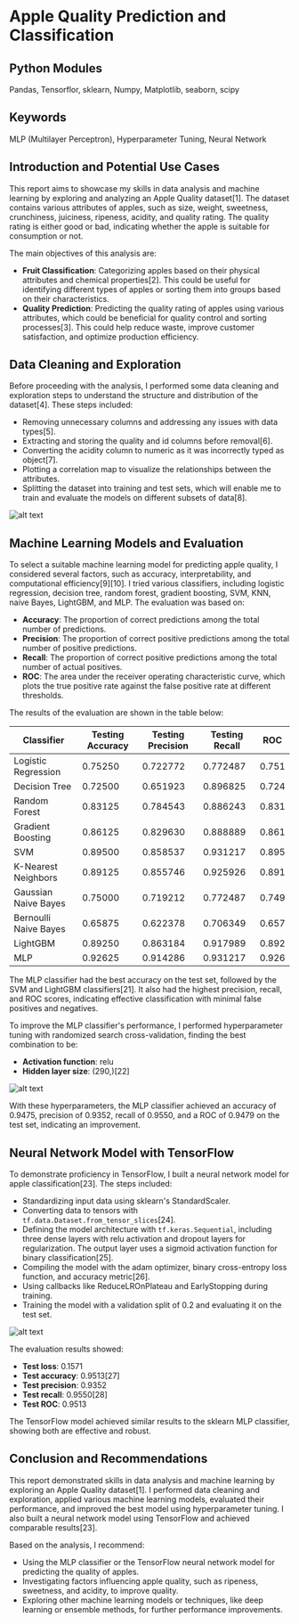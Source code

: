 # Apple Quality Prediction and Classification

## Python Modules
Pandas, Tensorflor, sklearn, Numpy, Matplotlib, seaborn, scipy

## Keywords
MLP (Multilayer Perceptron), Hyperparameter Tuning, Neural Network

## Introduction and Potential Use Cases

This report aims to showcase my skills in data analysis and machine learning by exploring and analyzing an Apple Quality dataset[1]. The dataset contains various attributes of apples, such as size, weight, sweetness, crunchiness, juiciness, ripeness, acidity, and quality rating. The quality rating is either good or bad, indicating whether the apple is suitable for consumption or not.

The main objectives of this analysis are:

- **Fruit Classification**: Categorizing apples based on their physical attributes and chemical properties[2]. This could be useful for identifying different types of apples or sorting them into groups based on their characteristics.
- **Quality Prediction**: Predicting the quality rating of apples using various attributes, which could be beneficial for quality control and sorting processes[3]. This could help reduce waste, improve customer satisfaction, and optimize production efficiency.

## Data Cleaning and Exploration

Before proceeding with the analysis, I performed some data cleaning and exploration steps to understand the structure and distribution of the dataset[4]. These steps included:

- Removing unnecessary columns and addressing any issues with data types[5].
- Extracting and storing the quality and id columns before removal[6].
- Converting the acidity column to numeric as it was incorrectly typed as object[7].
- Plotting a correlation map to visualize the relationships between the attributes.
- Splitting the dataset into training and test sets, which will enable me to train and evaluate the models on different subsets of data[8].

![alt text](DataCorrMatrix.png)

## Machine Learning Models and Evaluation

To select a suitable machine learning model for predicting apple quality, I considered several factors, such as accuracy, interpretability, and computational efficiency[9][10]. I tried various classifiers, including logistic regression, decision tree, random forest, gradient boosting, SVM, KNN, naive Bayes, LightGBM, and MLP. The evaluation was based on:

- **Accuracy**: The proportion of correct predictions among the total number of predictions.
- **Precision**: The proportion of correct positive predictions among the total number of positive predictions.
- **Recall**: The proportion of correct positive predictions among the total number of actual positives.
- **ROC**: The area under the receiver operating characteristic curve, which plots the true positive rate against the false positive rate at different thresholds.

The results of the evaluation are shown in the table below:

| Classifier            | Testing Accuracy | Testing Precision | Testing Recall | ROC   |
|-----------------------|------------------|-------------------|----------------|-------|
| Logistic Regression   | 0.75250          | 0.722772          | 0.772487       | 0.751 |
| Decision Tree         | 0.72500          | 0.651923          | 0.896825       | 0.724 |
| Random Forest         | 0.83125          | 0.784543          | 0.886243       | 0.831 |
| Gradient Boosting     | 0.86125          | 0.829630          | 0.888889       | 0.861 |
| SVM                   | 0.89500          | 0.858537          | 0.931217       | 0.895 |
| K-Nearest Neighbors   | 0.89125          | 0.855746          | 0.925926       | 0.891 |
| Gaussian Naive Bayes  | 0.75000          | 0.719212          | 0.772487       | 0.749 |
| Bernoulli Naive Bayes | 0.65875          | 0.622378          | 0.706349       | 0.657 |
| LightGBM              | 0.89250          | 0.863184          | 0.917989       | 0.892 |
| MLP                   | 0.92625          | 0.914286          | 0.931217       | 0.926 |

The MLP classifier had the best accuracy on the test set, followed by the SVM and LightGBM classifiers[21]. It also had the highest precision, recall, and ROC scores, indicating effective classification with minimal false positives and negatives.

To improve the MLP classifier's performance, I performed hyperparameter tuning with randomized search cross-validation, finding the best combination to be:

- **Activation function**: relu
- **Hidden layer size**: (290,)[22]

![alt text](ConfMatrixMPL.png)

With these hyperparameters, the MLP classifier achieved an accuracy of 0.9475, precision of 0.9352, recall of 0.9550, and a ROC of 0.9479 on the test set, indicating an improvement.

## Neural Network Model with TensorFlow

To demonstrate proficiency in TensorFlow, I built a neural network model for apple classification[23]. The steps included:

- Standardizing input data using sklearn's StandardScaler.
- Converting data to tensors with `tf.data.Dataset.from_tensor_slices`[24].
- Defining the model architecture with `tf.keras.Sequential`, including three dense layers with relu activation and dropout layers for regularization. The output layer uses a sigmoid activation function for binary classification[25].
- Compiling the model with the adam optimizer, binary cross-entropy loss function, and accuracy metric[26].
- Using callbacks like ReduceLROnPlateau and EarlyStopping during training.
- Training the model with a validation split of 0.2 and evaluating it on the test set.

![alt text](NNepochs.png)

The evaluation results showed:

- **Test loss**: 0.1571
- **Test accuracy**: 0.9513[27]
- **Test precision**: 0.9352
- **Test recall**: 0.9550[28]
- **Test ROC**: 0.9513

The TensorFlow model achieved similar results to the sklearn MLP classifier, showing both are effective and robust.

## Conclusion and Recommendations

This report demonstrated skills in data analysis and machine learning by exploring an Apple Quality dataset[1]. I performed data cleaning and exploration, applied various machine learning models, evaluated their performance, and improved the best model using hyperparameter tuning. I also built a neural network model using TensorFlow and achieved comparable results[23].

Based on the analysis, I recommend:

- Using the MLP classifier or the TensorFlow neural network model for predicting the quality of apples.
- Investigating factors influencing apple quality, such as ripeness, sweetness, and acidity, to improve quality.
- Exploring other machine learning models or techniques, like deep learning or ensemble methods, for further performance improvements.
```

